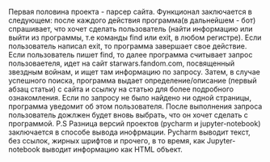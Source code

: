 Первая половина проекта - парсер сайта.
Функционал заключается в следующем: после каждого действия программа(в дальнейшем - бот) спрашивает, что хочет сделать пользователь (найти информацию или выйти из программы, т.е команды find или exit, в любом регистре). 
Если пользователь написал exit, то программа завершает свое действие. 
Если пользователь пишет find, то далее программа считывает запрос пользоваетеля, идет на сайт starwars.fandom.com, посвященный звездным войнам, и ищет там информацию по запросу. Затем, в случае успешного поиска, программа выдает определение/описание (первый абзац статьи) с сайта и ссылку на статью для более подробного ознакомления. Если по запросу не было найдено ни одной страницы, программа уведомит об этом пользователя.
После выполнения запроса пользователь дожлжен будет вновь выбрать, что он хочет сделать с программой.
P.S Разница версий проектов (pycharm и jupyter-notebook) заключается в способе вывода инофрмации. Pycharm выводит текст, без ссылок, жирных шрифтов и прочего, в то время, как Jupyter-notebook выводит информацию как HTML объект.

